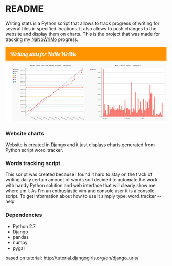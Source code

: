 # README #

Writing stats is a Python script that allows to track progress of writing for several files in specified locations. 
It also allows to push changes to the website and display them on charts. This is the project that was made for tracking my 
[NaNoWriMo](http://nanowrimo.org/) progress.

![alt text](https://github.com/adrijanik/writing-stats/blob/master/writing_stats.png "website")

### Website charts ###

Website is created in Django and it just displays charts generated from Python script word_tracker.


### Words tracking script ###

This script was created because I found it hard to stay on the track of writing daily certain amount of words so I decided to automate the work with handy Python solution and web interface that will clearly show me where am I. As I'm an enthusiastic vim and console user it is a console script. To get information about how to use it simply type: word_tracker --help

### Dependencies ###

* Python 2.7
* Django
* pandas
* numpy
* pygal

based on tutorial: http://tutorial.djangogirls.org/en/django_urls/

